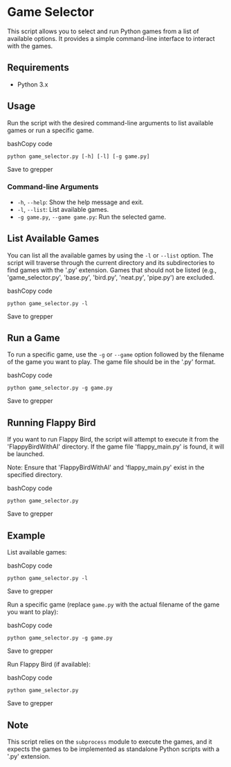 # Game Selector

This script allows you to select and run Python games from a list of available options. It provides a simple command-line interface to interact with the games.

## Requirements

- Python 3.x

## Usage

Run the script with the desired command-line arguments to list available games or run a specific game.

bashCopy code

`python game_selector.py [-h] [-l] [-g game.py]`

Save to grepper

### Command-line Arguments

- `-h`, `--help`: Show the help message and exit.
- `-l`, `--list`: List available games.
- `-g game.py`, `--game game.py`: Run the selected game.

## List Available Games

You can list all the available games by using the `-l` or `--list` option. The script will traverse through the current directory and its subdirectories to find games with the '.py' extension. Games that should not be listed (e.g., 'game_selector.py', 'base.py', 'bird.py', 'neat.py', 'pipe.py') are excluded.

bashCopy code

`python game_selector.py -l`

Save to grepper

## Run a Game

To run a specific game, use the `-g` or `--game` option followed by the filename of the game you want to play. The game file should be in the '.py' format.

bashCopy code

`python game_selector.py -g game.py`

Save to grepper

## Running Flappy Bird

If you want to run Flappy Bird, the script will attempt to execute it from the 'FlappyBirdWithAI' directory. If the game file 'flappy_main.py' is found, it will be launched.

Note: Ensure that 'FlappyBirdWithAI' and 'flappy_main.py' exist in the specified directory.

bashCopy code

`python game_selector.py`

Save to grepper

## Example

List available games:

bashCopy code

`python game_selector.py -l`

Save to grepper

Run a specific game (replace `game.py` with the actual filename of the game you want to play):

bashCopy code

`python game_selector.py -g game.py`

Save to grepper

Run Flappy Bird (if available):

bashCopy code

`python game_selector.py`

Save to grepper

## Note

This script relies on the `subprocess` module to execute the games, and it expects the games to be implemented as standalone Python scripts with a '.py' extension.
